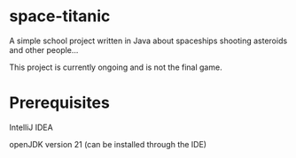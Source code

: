 # space-titanic
A simple school project written in Java about spaceships shooting asteroids and other people...

This project is currently ongoing and is not the final game.

# Prerequisites
IntelliJ IDEA

openJDK version 21 (can be installed through the IDE) 
